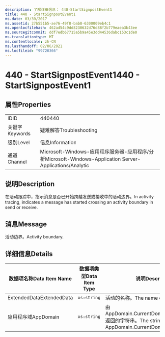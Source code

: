 ```yaml
---
description: 了解详细信息： 440-StartSignpostEvent1
title: 440 - StartSignpostEvent1
ms.date: 03/30/2017
ms.assetid: 27b551b5-ae76-49f8-bab8-6300009eb4c1
ms.openlocfilehash: 462ad54c9dd8230632d76d88f2b779eaea3b43ee
ms.sourcegitcommit: ddf7edb67715a5b9a45e3dd44536dabc153c1de0
ms.translationtype: MT
ms.contentlocale: zh-CN
ms.lasthandoff: 02/06/2021
ms.locfileid: "99720366"
---
```

# <a name="440---startsignpostevent1"></a><span data-ttu-id="8cbd8-103">440 - StartSignpostEvent1</span><span class="sxs-lookup"><span data-stu-id="8cbd8-103">440 - StartSignpostEvent1</span></span>

## <a name="properties"></a><span data-ttu-id="8cbd8-104">属性</span><span class="sxs-lookup"><span data-stu-id="8cbd8-104">Properties</span></span>  
  
|||  
|-|-|  
|<span data-ttu-id="8cbd8-105">ID</span><span class="sxs-lookup"><span data-stu-id="8cbd8-105">ID</span></span>|<span data-ttu-id="8cbd8-106">440</span><span class="sxs-lookup"><span data-stu-id="8cbd8-106">440</span></span>|  
|<span data-ttu-id="8cbd8-107">关键字</span><span class="sxs-lookup"><span data-stu-id="8cbd8-107">Keywords</span></span>|<span data-ttu-id="8cbd8-108">疑难解答</span><span class="sxs-lookup"><span data-stu-id="8cbd8-108">Troubleshooting</span></span>|  
|<span data-ttu-id="8cbd8-109">级别</span><span class="sxs-lookup"><span data-stu-id="8cbd8-109">Level</span></span>|<span data-ttu-id="8cbd8-110">信息</span><span class="sxs-lookup"><span data-stu-id="8cbd8-110">Information</span></span>|  
|<span data-ttu-id="8cbd8-111">通道</span><span class="sxs-lookup"><span data-stu-id="8cbd8-111">Channel</span></span>|<span data-ttu-id="8cbd8-112">Microsoft-Windows-应用程序服务器-应用程序/分析</span><span class="sxs-lookup"><span data-stu-id="8cbd8-112">Microsoft-Windows-Application Server-Applications/Analytic</span></span>|  
  
## <a name="description"></a><span data-ttu-id="8cbd8-113">说明</span><span class="sxs-lookup"><span data-stu-id="8cbd8-113">Description</span></span>  

 <span data-ttu-id="8cbd8-114">在活动跟踪中，指示消息是否已开始跨越发送或接收中的活动边界。</span><span class="sxs-lookup"><span data-stu-id="8cbd8-114">In activity tracing, indicates a message has started crossing an activity boundary in send or receive.</span></span>  
  
## <a name="message"></a><span data-ttu-id="8cbd8-115">消息</span><span class="sxs-lookup"><span data-stu-id="8cbd8-115">Message</span></span>  

 <span data-ttu-id="8cbd8-116">活动边界。</span><span class="sxs-lookup"><span data-stu-id="8cbd8-116">Activity boundary.</span></span>  
  
## <a name="details"></a><span data-ttu-id="8cbd8-117">详细信息</span><span class="sxs-lookup"><span data-stu-id="8cbd8-117">Details</span></span>  
  
|<span data-ttu-id="8cbd8-118">数据项名称</span><span class="sxs-lookup"><span data-stu-id="8cbd8-118">Data Item Name</span></span>|<span data-ttu-id="8cbd8-119">数据项类型</span><span class="sxs-lookup"><span data-stu-id="8cbd8-119">Data Item Type</span></span>|<span data-ttu-id="8cbd8-120">说明</span><span class="sxs-lookup"><span data-stu-id="8cbd8-120">Description</span></span>|  
|--------------------|--------------------|-----------------|  
|<span data-ttu-id="8cbd8-121">ExtendedData</span><span class="sxs-lookup"><span data-stu-id="8cbd8-121">ExtendedData</span></span>|`xs:string`|<span data-ttu-id="8cbd8-122">活动的名称。</span><span class="sxs-lookup"><span data-stu-id="8cbd8-122">The name of the activity.</span></span>|  
|<span data-ttu-id="8cbd8-123">应用程序域</span><span class="sxs-lookup"><span data-stu-id="8cbd8-123">AppDomain</span></span>|`xs:string`|<span data-ttu-id="8cbd8-124">由 AppDomain.CurrentDomain.FriendlyName 返回的字符串。</span><span class="sxs-lookup"><span data-stu-id="8cbd8-124">The string returned by AppDomain.CurrentDomain.FriendlyName.</span></span>|
